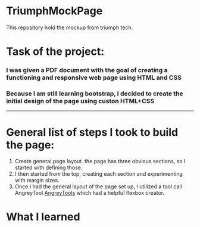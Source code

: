 # TriumphMockPage
This repository hold the mockup from triumph tech. 

#  Task of the project: 
### I was given a PDF document with the goal of creating a functioning and responsive web page using HTML and CSS
### Because I am still learning bootstrap, I decided to create the initial design of the page using custon HTML+CSS 

---

#  General list of steps I took to build the page:
1. Create general page layout. the page has three obvious sections, so I started with defining those. 
2. I then started from the top, creating each section and experimenting with margin sizes. 
3. Once I had the general layout of the page set up, I utilized a tool call AngreyTool [AngreyTools](https://angrytools.com/) which had a helpful flexbox creator.



# What I learned
